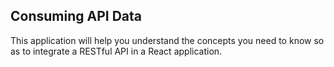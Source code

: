 ## Consuming API Data

This application will help you understand the concepts you need to know so as to integrate a RESTful API in a React application.

